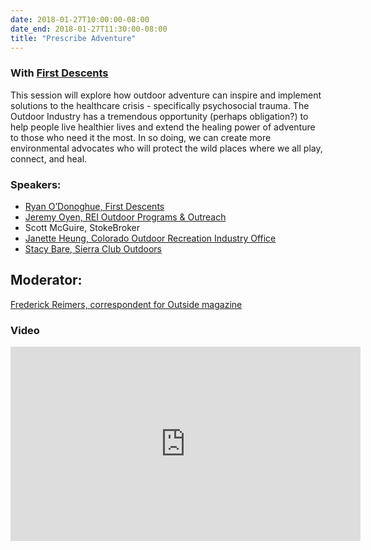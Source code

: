 ```yaml
---
date: 2018-01-27T10:00:00-08:00
date_end: 2018-01-27T11:30:00-08:00
title: "Prescribe Adventure"
---
```


### With [First Descents](https://firstdescents.org/)

This session will explore how outdoor adventure can inspire and implement solutions to the healthcare crisis - specifically psychosocial trauma. The Outdoor Industry has a tremendous opportunity (perhaps obligation?) to help people live healthier lives and extend the healing power of adventure to those who need it the most. In so doing, we can create more environmental advocates who will protect the wild places where we all play, connect, and heal. 

### Speakers:
- [Ryan O’Donoghue, First Descents](https://firstdescents.org/employees/ryan-odonoghue/)
- [Jeremy Oyen, REI Outdoor Programs & Outreach](https://twitter.com/kayakoyen)
- Scott McGuire, StokeBroker
- [Janette Heung, Colorado Outdoor Recreation Industry Office](https://choosecolorado.com/programs-initiatives/outdoor-recreation-industry-office/)
- [Stacy Bare, Sierra Club Outdoors](https://www.sierraclub.org/sierra/authors/stacy-bare)

## Moderator:
[Frederick Reimers, correspondent for Outside magazine](https://twitter.com/writereimers)

### Video
<iframe src="https://www.facebook.com/plugins/video.php?href=https%3A%2F%2Fwww.facebook.com%2FSomethingIndependent%2Fvideos%2F1588585814512114%2F&show_text=0&width=560" width="560" height="311" style="border:none;overflow:hidden" scrolling="no" frameborder="0" allowTransparency="true" allowFullScreen="true"></iframe>
